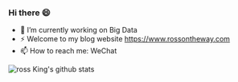 ### Hi there 😄

<!--
**jqdelove/jqdelove** is a ✨ _special_ ✨ repository because its `README.md` (this file) appears on your GitHub profile.

Here are some ideas to get you started:

-->

- 🔭 I’m currently working on Big Data
- ⚡ Welcome to my blog website https://www.rossontheway.com
- 📫 How to reach me: WeChat
<!-- - 👯 I’m looking to collaborate on ... --> 
<!-- - 🤔 I’m looking for help with ... -->
<!-- - 💬 Ask me about ...
- 😄 Pronouns: ...
- ⚡ Fun fact: ...
--> 
 
<diV>

 ![ross King's github stats](https://github-readme-stats.vercel.app/api?username=jqdelove&theme=onedark)

</div>

